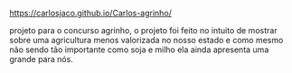  https://carlosjaco.github.io/Carlos-agrinho/

projeto para o concurso agrinho, o projeto foi feito no intuito de mostrar sobre uma agricultura menos valorizada no nosso estado e como mesmo não sendo tão importante como soja e milho ela ainda apresenta uma grande para nós.
